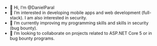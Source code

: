 - 👋 Hi, I’m @DanielParal
- 👀 I’m interested in developing mobile apps and web development (full-stack). I am also interested in security. 
- 🌱 I’m currently improving my programming skills and skills in security (bug bounty).
- 💞️ I’m looking to collaborate on projects related to ASP.NET Core 5 or in bug bounty programs.

<!---
DanielParal/DanielParal is a ✨ special ✨ repository because its `README.md` (this file) appears on your GitHub profile.
You can click the Preview link to take a look at your changes.
--->

